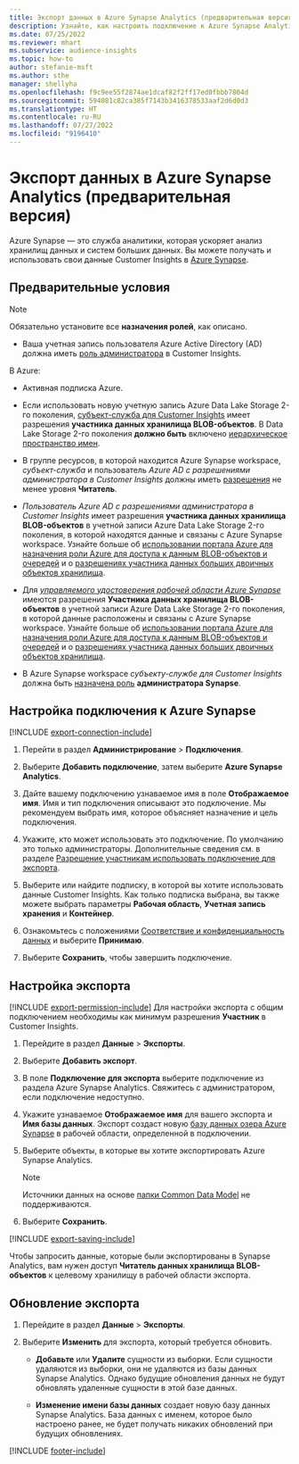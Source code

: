 ```yaml
---
title: Экспорт данных в Azure Synapse Analytics (предварительная версия)
description: Узнайте, как настроить подключение к Azure Synapse Analytics.
ms.date: 07/25/2022
ms.reviewer: mhart
ms.subservice: audience-insights
ms.topic: how-to
author: stefanie-msft
ms.author: sthe
manager: shellyha
ms.openlocfilehash: f9c9ee55f2874ae1dcaf82f2ff17ed0fbbb7804d
ms.sourcegitcommit: 594081c82ca385f7143b3416378533aaf2d6d0d3
ms.translationtype: HT
ms.contentlocale: ru-RU
ms.lasthandoff: 07/27/2022
ms.locfileid: "9196410"
---
```

# <a name="export-data-to-azure-synapse-analytics-preview"></a>Экспорт данных в Azure Synapse Analytics (предварительная версия)

Azure Synapse — это служба аналитики, которая ускоряет анализ хранилищ данных и систем больших данных. Вы можете получать и использовать свои данные Customer Insights в [Azure Synapse](/azure/synapse-analytics/overview-what-is).

## <a name="prerequisites"></a>Предварительные условия

> [!NOTE]
> Обязательно установите все **назначения ролей**, как описано.

- Ваша учетная запись пользователя Azure Active Directory (AD) должна иметь [роль администратора](permissions.md#assign-roles-and-permissions) в Customer Insights.

В Azure:

- Активная подписка Azure.

- Если использовать новую учетную запись Azure Data Lake Storage 2-го поколения, [субъект-служба для Customer Insights](connect-service-principal.md) имеет разрешения **участника данных хранилища BLOB-объектов**. В Data Lake Storage 2-го поколения **должно быть** включено [иерархическое пространство имен](/azure/storage/blobs/data-lake-storage-namespace).

- В группе ресурсов, в которой находится Azure Synapse workspace, *субъект-служба* и пользователь *Azure AD с разрешениями администратора в Customer Insights* должны иметь [разрешения](/azure/role-based-access-control/role-assignments-portal) не менее уровня **Читатель**.

- *Пользователь Azure AD с разрешениями администратора в Customer Insights* имеет разрешения **участника данных хранилища BLOB-объектов** в учетной записи Azure Data Lake Storage 2-го поколения, в которой находятся данные и связаны с Azure Synapse workspace. Узнайте больше об [использовании портала Azure для назначения роли Azure для доступа к данным BLOB-объектов и очередей](/azure/storage/common/storage-auth-aad-rbac-portal) и о [разрешениях участника данных больших двоичных объектов хранилища](/azure/role-based-access-control/built-in-roles#storage-blob-data-contributor).

- Для *[управляемого удостоверения рабочей области Azure Synapse](/azure/synapse-analytics/security/synapse-workspace-managed-identity)* имеются разрешения **Участника данных хранилища BLOB-объектов** в учетной записи Azure Data Lake Storage 2-го поколения, в которой данные расположены и связаны с Azure Synapse workspace. Узнайте больше об [использовании портала Azure для назначения роли Azure для доступа к данным BLOB-объектов и очередей](/azure/storage/common/storage-auth-aad-rbac-portal) и о [разрешениях участника данных больших двоичных объектов хранилища](/azure/role-based-access-control/built-in-roles#storage-blob-data-contributor).

- В Azure Synapse workspace *субъекту-службе для Customer Insights* должна быть [назначена роль](/azure/synapse-analytics/security/how-to-set-up-access-control) **администратора Synapse**.

## <a name="set-up-connection-to-azure-synapse"></a>Настройка подключения к Azure Synapse

[!INCLUDE [export-connection-include](includes/export-connection-admn.md)]

1. Перейти в раздел **Администрирование** > **Подключения**.

1. Выберите **Добавить подключение**, затем выберите **Azure Synapse Analytics**.

1. Дайте вашему подключению узнаваемое имя в поле **Отображаемое имя**. Имя и тип подключения описывают это подключение. Мы рекомендуем выбрать имя, которое объясняет назначение и цель подключения.

1. Укажите, кто может использовать это подключение. По умолчанию это только администраторы. Дополнительные сведения см. в разделе [Разрешение участникам использовать подключение для экспорта](connections.md#allow-contributors-to-use-a-connection-for-exports).

1. Выберите или найдите подписку, в которой вы хотите использовать данные Customer Insights. Как только подписка выбрана, вы также можете выбрать параметры **Рабочая область**, **Учетная запись хранения** и **Контейнер**.

1. Ознакомьтесь с положениями [Соответствие и конфиденциальность данных](connections.md#data-privacy-and-compliance) и выберите **Принимаю**.

1. Выберите **Сохранить**, чтобы завершить подключение.

## <a name="configure-an-export"></a>Настройка экспорта

[!INCLUDE [export-permission-include](includes/export-permission.md)] Для настройки экспорта с общим подключением необходимы как минимум разрешения **Участник** в Customer Insights.

1. Перейдите в раздел **Данные** > **Экспорты**.

1. Выберите **Добавить экспорт**.

1. В поле **Подключение для экспорта** выберите подключение из раздела Azure Synapse Analytics. Свяжитесь с администратором, если подключение недоступно.

1. Укажите узнаваемое **Отображаемое имя** для вашего экспорта и **Имя базы данных**. Экспорт создаст новую [базу данных озера Azure Synapse](/azure/synapse-analytics/database-designer/concepts-lake-database) в рабочей области, определенной в подключении.

1. Выберите объекты, в которые вы хотите экспортировать Azure Synapse Analytics.
   > [!NOTE]
   > Источники данных на основе [папки Common Data Model](connect-common-data-model.md) не поддерживаются.

1. Выберите **Сохранить**.

[!INCLUDE [export-saving-include](includes/export-saving.md)]

Чтобы запросить данные, которые были экспортированы в Synapse Analytics, вам нужен доступ **Читатель данных хранилища BLOB-объектов** к целевому хранилищу в рабочей области экспорта.

## <a name="update-an-export"></a>Обновление экспорта

1. Перейдите в раздел **Данные** > **Экспорты**.

1. Выберите **Изменить** для экспорта, который требуется обновить.

   - **Добавьте** или **Удалите** сущности из выборки. Если сущности удаляются из выборки, они не удаляются из базы данных Synapse Analytics. Однако будущие обновления данных не будут обновлять удаленные сущности в этой базе данных.

   - **Изменение имени базы данных** создает новую базу данных Synapse Analytics. База данных с именем, которое было настроено ранее, не будет получать никаких обновлений при будущих обновлениях.

[!INCLUDE [footer-include](includes/footer-banner.md)]
